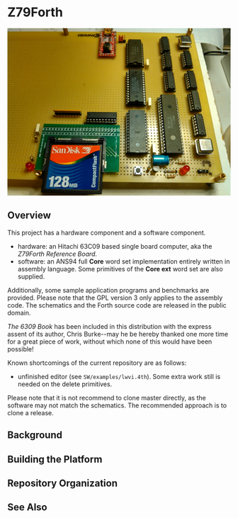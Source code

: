 # Z79Forth

![An Early Hardware Iteration](KIMG0091.jpg "The Wire Wrapped Prototype Board")

## Overview ##
This project has a hardware component and a software component.

- hardware: an Hitachi 63C09 based single board computer, aka the *Z79Forth
  Reference Board.*
- software: an ANS94 full __Core__ word set implementation entirely written in
  assembly language. Some primitives of the __Core ext__ word set are also
  supplied.

Additionally, some sample application programs and benchmarks are provided.
Please note that the GPL version 3 only applies to the assembly code. The
schematics and the Forth source code are released in the public domain.

*The 6309 Book* has been included in this distribution with the express assent
of its author, Chris Burke--may he be hereby thanked one more time for a great
piece of work, without which none of this would have been possible!

Known shortcomings of the current repository are as follows:

- unfinished editor (see `SW/examples/lwvi.4th`). Some extra work still is
  needed on the delete primitives.
  
Please note that it is not recommend to clone master directly, as the software
may not match the schematics. The recommended approach is to clone a release.

## Background

## Building the Platform

## Repository Organization

## See Also

